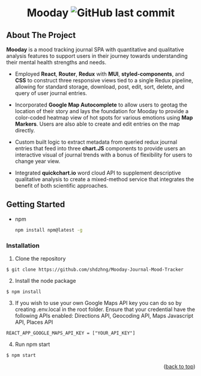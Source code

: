 <div align="center" id="top">
    
# Mooday ![GitHub last commit](https://img.shields.io/github/last-commit/shdzhng/Mooday-Journal-Mood-Tracker?color=blue&logo=github)
</div>

## About The Project

**Mooday** is a mood tracking journal SPA with quantitative and qualitative analysis features to support users in their journey towards understanding their mental health strengths and needs.

* Employed **React**, **Router**, **Redux** with **MUI**, **styled-components**, and **CSS** to construct three responsive views tied to a single Redux pipeline, allowing for standard storage, download, post, edit, sort, delete, and query of user journal entries.

* Incorporated **Google Map Autocomplete** to allow users to geotag the location of their story and lays the foundation for Mooday to provide a color-coded heatmap view of hot spots for various emotions using **Map Markers**. Users are also able to create and edit entries on the map directly.

* Custom built logic to extract metadata from queried redux journal entries that feed into three **chart.JS** components to provide users an interactive visual of journal trends with a bonus of flexibility for users to change year view.

* Integrated **quickchart.io** word cloud API to supplement descriptive qualitative analysis to create a mixed-method service that integrates the benefit of both scientific approaches.

## Getting Started

* npm
  ```sh
  npm install npm@latest -g
  ```

### Installation
1. Clone the repository 
 ```
 $ git clone https://github.com/shdzhng/Mooday-Journal-Mood-Tracker
 ```
2. Install the node package
 ```
 $ npm install
 ```
3. If you wish to use your own Google Maps API key you can do so by creating .env.local in the root folder. Ensure that your credential have the following APIs enabled: Directions API, Geocoding API, Maps Javascript API, Places API
```
REACT_APP_GOOGLE_MAPS_API_KEY = ["YOUR_API_KEY"]
```

4. Run npm start
 ```
 $ npm start
 ```
 <p align="right">(<a href="#top">back to top</a>)</p>

 
